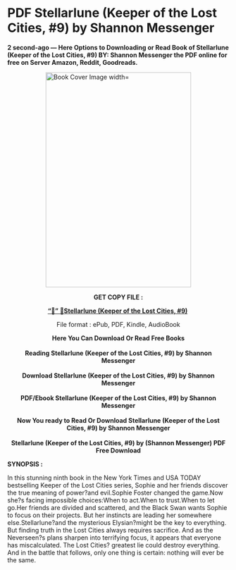 # PDF Stellarlune (Keeper of the Lost Cities, #9) by Shannon Messenger
<p><strong>2 second-ago &mdash; Here Options to Downloading or Read Book of Stellarlune (Keeper of the Lost Cities, #9) BY: Shannon Messenger the PDF online for free on Server Amazon, Reddit, Goodreads.</strong></p><p><a href="https://educationsharingacademy.cloud/?book=1534438521"><img style="display: block; margin-left: auto; margin-right: auto;" src="https://i.gr-assets.com/images/S/compressed.photo.goodreads.com/books/1645031892l/58977856.jpg" alt="Book Cover Image width=" width="330" height="488" /></a></p><p style="text-align: center;"><strong>GET COPY FILE :</strong></p><p style="text-align: center;"><strong><a href="https://educationsharingacademy.cloud/?book=1534438521" target="_blank" rel="noopener">“📢” 🔗Stellarlune (Keeper of the Lost Cities, #9)</a>&nbsp;</strong></p><p style="text-align: center;">File format : ePub, PDF, Kindle, AudioBook</p><div style="text-align: center;"><strong>Here You Can Download Or Read Free Books</strong></div><div style="text-align: center;">&nbsp;</div><div style="text-align: center;"><strong>Reading Stellarlune (Keeper of the Lost Cities, #9) by Shannon Messenger</strong></div><div style="text-align: center;">&nbsp;</div><div style="text-align: center;"><strong>Download Stellarlune (Keeper of the Lost Cities, #9) by Shannon Messenger</strong></div><div style="text-align: center;">&nbsp;</div><div style="text-align: center;"><strong>PDF/Ebook Stellarlune (Keeper of the Lost Cities, #9) by Shannon Messenger</strong></div><div style="text-align: center;">&nbsp;</div><div style="text-align: center;"><strong>Now You ready to Read Or Download Stellarlune (Keeper of the Lost Cities, #9) by Shannon Messenger</strong></div><div style="text-align: center;">&nbsp;</div><div style="text-align: center;"><strong>Stellarlune (Keeper of the Lost Cities, #9) by (Shannon Messenger) PDF Free Download</strong></div><p><strong>SYNOPSIS :</strong></p><p>In this stunning ninth book in the New York Times and USA TODAY bestselling Keeper of the Lost Cities series, Sophie and her friends discover the true meaning of power?and evil.Sophie Foster changed the game.Now she?s facing impossible choices:When to act.When to trust.When to let go.Her friends are divided and scattered, and the Black Swan wants Sophie to focus on their projects. But her instincts are leading her somewhere else.Stellarlune?and the mysterious Elysian?might be the key to everything. But finding truth in the Lost Cities always requires sacrifice. And as the Neverseen?s plans sharpen into terrifying focus, it appears that everyone has miscalculated. The Lost Cities? greatest lie could destroy everything. And in the battle that follows, only one thing is certain: nothing will ever be the same.</p>
